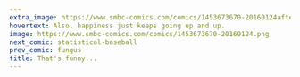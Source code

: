 ```yaml
---
extra_image: https://www.smbc-comics.com/comics/1453673670-20160124after.png
hovertext: Also, happiness just keeps going up and up.
image: https://www.smbc-comics.com/comics/1453673670-20160124.png
next_comic: statistical-baseball
prev_comic: fungus
title: That's funny...
---
```


